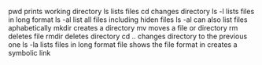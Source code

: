 pwd prints working directory
ls lists files
cd changes directory
ls -l lists files in long format
ls -al list all files including hiden files
ls -al can also list files aphabetically
mkdir creates a directory
mv moves a file or directory
rm deletes file
rmdir deletes directory
cd .. changes directory to the previous one
ls -la lists files in long format
file shows the file format
in creates a symbolic link
